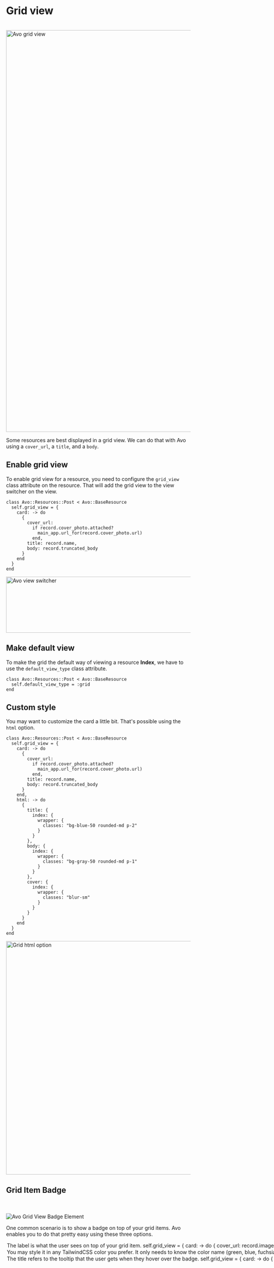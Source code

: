 # Grid view

<br>
<Image src="/assets/img/grid-view.jpg" width="1312" height="1096" alt="Avo grid view" />

Some resources are best displayed in a grid view. We can do that with Avo using a `cover_url`, a `title`, and a `body`.

## Enable grid view

To enable grid view for a resource, you need to configure the `grid_view` class attribute on the resource. That will add the grid view to the view switcher on the <Index /> view.

```ruby{2-13}
class Avo::Resources::Post < Avo::BaseResource
  self.grid_view = {
    card: -> do
      {
        cover_url:
          if record.cover_photo.attached?
            main_app.url_for(record.cover_photo.url)
          end,
        title: record.name,
        body: record.truncated_body
      }
    end
  }
end
```

<Image src="/assets/img/view-switcher.png" width="822" height="153" alt="Avo view switcher" />

## Make default view

To make the grid the default way of viewing a resource **Index**, we have to use the `default_view_type` class attribute.

```ruby{2}
class Avo::Resources::Post < Avo::BaseResource
  self.default_view_type = :grid
end
```

## Custom style

You may want to customize the card a little bit. That's possible using the `html` option.

```ruby{13-37}
class Avo::Resources::Post < Avo::BaseResource
  self.grid_view = {
    card: -> do
      {
        cover_url:
          if record.cover_photo.attached?
            main_app.url_for(record.cover_photo.url)
          end,
        title: record.name,
        body: record.truncated_body
      }
    end,
    html: -> do
      {
        title: {
          index: {
            wrapper: {
              classes: "bg-blue-50 rounded-md p-2"
            }
          }
        },
        body: {
          index: {
            wrapper: {
              classes: "bg-gray-50 rounded-md p-1"
            }
          }
        },
        cover: {
          index: {
            wrapper: {
              classes: "blur-sm"
            }
          }
        }
      }
    end
  }
end
```

<Image src="/assets/img/grid-html-option.png" width="1014" height="637" alt="Grid html option" />

## Grid Item Badge

<VersionReq version="3.15" />

<br>
<br>

<Image src="/assets/img/3_0/grid-view/grid-badge.png" size="2080 x1210" alt="Avo Grid View Badge Element" />

One common scenario is to show a badge on top of your grid items. Avo enables you to do that pretty easy using these three options.

<Option name="`badge_label`">

The label is what the user sees on top of your grid item.

```ruby{7}
self.grid_view = {
  card: -> do
    {
      cover_url: record.image.attached? ? main_app.url_for(record.image.variant(resize: "300x300")) : nil,
      title: record.title,
      body: simple_format(record.description),
      badge_label: (record.updated_at < 1.week.ago ? "New" : "Updated"),
    }
  end
}
```

<Image src="/assets/img/3_0/grid-view/badge-label.png" size="1022 x686" alt="Avo Grid View Badge Label" />

</Option>

<Option name="`badge_color`">

You may style it in any [TailwindCSS color](https://tailwindcss.com/docs/customizing-colors#default-color-palette) you prefer.

It only needs to know the color name (`green`, `blue`, `fuchsia`, etc.).

```ruby{8}
self.grid_view = {
  card: -> do
    {
      cover_url: record.image.attached? ? main_app.url_for(record.image.variant(resize: "300x300")) : nil,
      title: record.title,
      body: simple_format(record.description),
      badge_label: (record.updated_at < 1.week.ago ? "New" : "Updated"),
      badge_color: (record.updated_at < 1.week.ago ? "green" : "orange")
    }
  end
}
```

<Image src="/assets/img/3_0/grid-view/badge-color.png" size="1016x 678" alt="Avo Grid View Badge Color" />

</Option>

<Option name="`badge_title`">

The title refers to the tooltip that the user gets when they hover over the badge.

```ruby{9}
self.grid_view = {
  card: -> do
    {
      cover_url: record.image.attached? ? main_app.url_for(record.image.variant(resize: "300x300")) : nil,
      title: record.title,
      body: simple_format(record.description),
      badge_label: (record.updated_at < 1.week.ago ? "New" : "Updated"),
      badge_color: (record.updated_at < 1.week.ago ? "green" : "orange"),
      badge_title: (record.updated_at < 1.week.ago ? "New product here" : "Updated product here")
    }
  end
}
```

<Image src="/assets/img/3_0/grid-view/badge-title.png" size="1088x 740" alt="Avo Grid View Badge Title" />

</Option>

